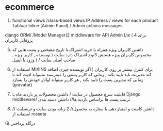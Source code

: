 # ecommerce

1) functional views /class-based views
IP Address / views for each product
 Tabluar Inline (Admin Panel) / Admin actions
 messages

django ORM/ /Model Manager(2
middleware for API
Admin Lte (
4 برای پروفایل کاربران

5) داشتن کاربران ویژه همراه با خرید اشتراک تا تاریخ مشخص و پست هایی که مخصوص کاربران ویژه هستش 
3نوع اشتراک دارد سایت ( نویسنده , کاربر ویژه , صاحب اصلی سایت  / ( ورود با ایمیل

6) استفاده از MIXINS  برای کنترل بیشتر بر روی کاربران ( اگر نویسنده چیزی اضافه کند مدیریت باید تایید بکند ,  زمانی که کاربر پستی را میفرستد نمیتواند ادیت کند تا زمانی که مدیرین پست را تایید بکند , هر کاربر میتواند اواتار خودش را بسازد (gravatar)  

7) قابلیت سرچ محصول در سایت / داشتن محصولات پر بازدید ماه با Django middleware/ ترتیب پست ها براساس بازدید ها// داشتن دسته بندی

8) داشتن کامنت و امتیاز دهی با ستاره به محصول// 2 زبانه بودن سایت و ترنسلیت // استفاده از rosseta 

(9 درگاه پرداختی
